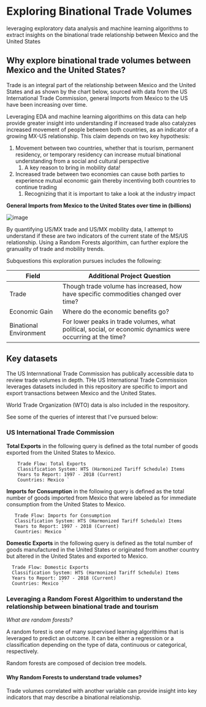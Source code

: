 # Exploring Binational Trade Volumes
leveraging exploratory data analysis and machine learning algorithms to extract insights on the binational trade relationship between Mexico and the United States

## Why explore binational trade volumes between Mexico and the United States?

Trade is an integral part of the relationship between Mexico and the United States and as shown by the chart below, sourced with data from the US International Trade Commission, general Imports from Mexico to the US have been increasing over time.

Leveraging EDA and machine learning algorithims on this data can help provide greater insight into understanding if increased trade also catalyzes increased movement of people between both countries, as an indicator of a growing MX-US relationship. This claim depends on two key hypothesis:

1. Movement between two countries, whether that is tourism, permanent residency, or temporary residency can increase mutual binational understanding from a social and cultural perspective 
    1. A key reason to bring in mobility data!
1. Increased trade between two economies can cause both parties to experience mutual economic gain thereby incentiving both countries to continue trading
    1. Recognizing that it is important to take a look at the industry impact

**General Imports from Mexico to the United States over time in (billions)**

![image](https://user-images.githubusercontent.com/48306129/72568970-20702580-386e-11ea-81f8-0b0fccdc2e48.png)

By quantifying US/MX trade and US/MX mobility data, I attempt to understand if these are two indicators of the current state of the MS/US relationship. Using a Random Forests algorithim, can further explore the granuality of trade and mobility trends. 

Subquestions this exploration pursues includes the following:

Field | Additional Project Question
------------ | -------------
Trade | Though trade volume has increased, how have specific commodities changed over time?
Economic Gain | Where do the economic benefits go?
Binational Environment | For lower peaks in trade volumes, what political, social, or economic dynamics were occurring at the time?


## Key datasets
The US Internnational Trade Commission has publically accessible data to review trade volumes in depth. THe US International Trade Commission leverages datasets included in this repository are specific to import and export transactions between Mexico and the United States. 

World Trade Organization (WTO) data is also included in the respository.

See some of the queries of interest that I've pursued below:

### US International Trade Commission

**Total Exports** in the following query is defined as the total number of goods exported from the United States to Mexico.  
```
    Trade Flow: Total Exports
    Classification System: HTS (Harmonized Tariff Schedule) Items
    Years to Report: 1997 - 2018 (Current)
    Countries: Mexico `
 ```

 
**Imports for Consumption** in the following query is defined as the total number of goods imported from Mexico that were labeled as for immediate consumption from the United States to Mexico.
 
 ```
    Trade Flow: Imports for Consumption
    Classification System: HTS (Harmonized Tariff Schedule) Items
    Years to Report: 1997 - 2018 (Current)
    Countries: Mexico `
 ```
  
**Domestic Exports** in the following query is defined as the total number of goods manufactured in the United States or originated from another country but altered in the United States and exported to  Mexico.
 
  ```
    Trade Flow: Domestic Exports
    Classification System: HTS (Harmonized Tariff Schedule) Items
    Years to Report: 1997 - 2018 (Current)
    Countries: Mexico `
 ```

 ### Leveraging a Random Forest Algorithim to understand the relationship between binational trade and tourism 

 _What are random forests?_

 A random forest is one of many supervised learning algorithims that is leveraged to predict an outcome. It can be either a regression or a classification depending on the type of data, continuous or categorical, respectively.

 Random forests are composed of decision tree models.

 #### Why Random Forests to understand trade volumes?

 Trade volumes correlated with another variable can provide insight into key indicators that may describe a binational relationship.   

